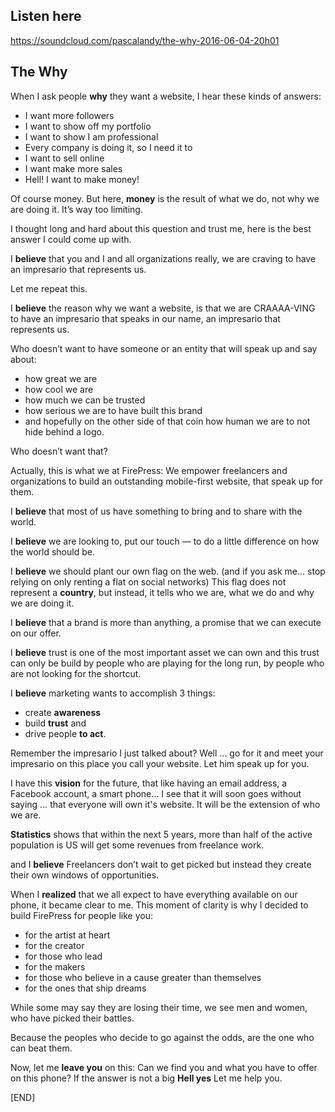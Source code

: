 ## Listen here
https://soundcloud.com/pascalandy/the-why-2016-06-04-20h01

## The Why

When I ask people **why** they want a website, I hear these kinds of answers:
- I want more followers
- I want to show off my portfolio
- I want to show I am professional 
- Every company is doing it, so I need it to
- I want to sell online
- I want make more sales
- Hell! I want to make money!

Of course money. But here, **money** is the result of what we do, not why we are doing it. It’s way too limiting.
 
I thought long and hard about this question and trust me, here is the best answer I could come up with.

I **believe** that you and I and all organizations really, 
we are craving to have an impresario that represents us. 

Let me repeat this.

I **believe** the reason why we want a website, 
is that we are CRAAAA-VING to have an impresario 
that speaks in our name, an impresario that represents us.

Who doesn’t want to have someone or an entity that will speak up and say about:
- how great we are
- how cool we are
- how much we can be trusted
- how serious we are to have built this brand 
- and hopefully on the other side of that coin
	how human we are to not hide behind a logo.

Who doesn’t want that?

Actually, this is what we at FirePress:
We empower freelancers and organizations to build an outstanding mobile-first website, that speak up for them. 

I **believe** that most of us have something to bring
and to share with the world. 

I **believe** we are looking to, put our touch — to do a little difference on how the world should be. 

I **believe** we should plant our own flag on the web. 
(and if you ask me... stop relying on only renting a flat on social networks)
This flag does not represent a **country**, but instead, 
it tells who we are, what we do and why we are doing it.

I **believe** that a brand is more than anything, a promise that we can execute on our offer.

I **believe** trust is one of the most important asset we can own and this trust can only be build by people who are playing for the long run,
by people who are not looking for the shortcut. 

I **believe** marketing wants to accomplish 3 things:
- create **awareness**
- build **trust** and
- drive people **to act**. 

Remember the impresario I just talked about?
Well ... go for it and meet your impresario 
on this place you call your website. 
Let him speak up for you.

I have this **vision** for the future,
that like having an email address, 
a Facebook account, a smart phone…
I see that it will soon goes without saying …
that everyone will own it's website.
It will be the extension of who we are.

**Statistics** shows that within the next 5 years, more than half of the active population is US will get some revenues from freelance work.

and I **believe** Freelancers don’t wait to get picked but instead they create their own windows of opportunities.

When I **realized** that we all expect to have everything available on our phone, it became clear to me. This moment of clarity is why I decided to build FirePress for people like you:
- for the artist at heart
- for the creator
- for those who lead
- for the makers
- for those who believe in a cause greater than themselves
- for the ones that ship dreams

While some may say they are losing their time, 
we see men and women, who have picked their battles.

Because the peoples who decide to go against the odds, 
are the one who can beat them.

Now, let me **leave you** on this:
Can we find you and what you have to offer on this phone? 
If the answer is not a big **Hell yes**
Let me help you.

[END]
